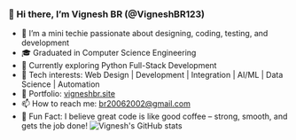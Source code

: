### 👋 Hi there, I’m Vignesh BR (@VigneshBR123)

- 👀 I’m a mini techie passionate about designing, coding, testing, and development  
- 🎓 Graduated in Computer Science Engineering  
- 🌱 Currently exploring Python Full-Stack Development  
- 🔧 Tech interests: Web Design | Development | Integration | AI/ML | Data Science | Automation
- 💼 Portfolio: [vigneshbr.site](https://vigneshbr.site) 
- 📫 How to reach me: br20062002@gmail.com  
- 💬 Fun Fact: I believe great code is like good coffee – strong, smooth, and gets the job done!
![Vignesh's GitHub stats](https://github-readme-stats.vercel.app/api?username=VigneshBR123&show_icons=true&theme=radical)

